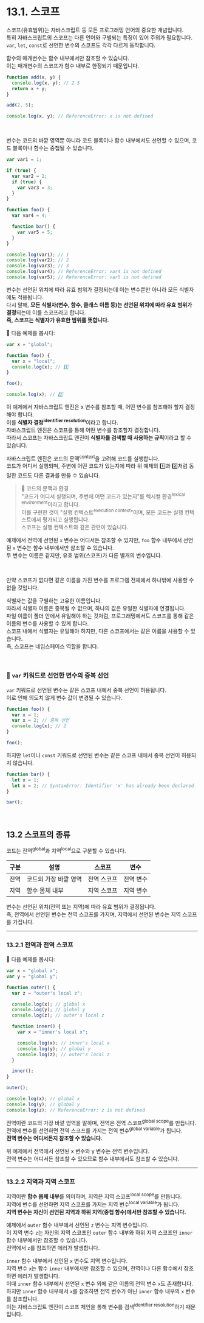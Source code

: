 # 13.1. 스코프

스코프(유효범위)는 자바스크립트 등 모든 프로그래밍 언어의 중요한 개념입니다.
<br />
특히 자바스크립트의 스코프는 다른 언어와 구별되는 특징이 있어 주의가 필요합니다.
<br />
`var`, `let`, `const`로 선언한 변수의 스코프도 각각 다르게 동작합니다.

함수의 매개변수는 함수 내부에서만 참조할 수 있습니다.
<br />
이는 매개변수의 스코프가 함수 내부로 한정되기 때문입니다.

```javascript
function add(x, y) {
  console.log(x, y); // 2 5
  return x + y;
}

add(2, 5);

console.log(x, y); // ReferenceError: x is not defined
```

<br />

변수는 코드의 바깥 영역뿐 아니라 코드 블록이나 함수 내부에서도 선언할 수 있으며, 코드 블록이나 함수는 중첩될 수 있습니다.

```javascript
var var1 = 1;

if (true) {
  var var2 = 2;
  if (true) {
    var var3 = 3;
  }
}

function foo() {
  var var4 = 4;

  function bar() {
    var var5 = 5;
  }
}

console.log(var1); // 1
console.log(var2); // 2
console.log(var3); // 3
console.log(var4); // ReferenceError: var4 is not defined
console.log(var5); // ReferenceError: var5 is not defined
```

변수는 선언된 위치에 따라 유효 범위가 결정되는데 이는 변수뿐만 아니라 모든 식별자에도 적용됩니다.
<br />
다시 말해, **모든 식별자(변수, 함수, 클래스 이름 등)는 선언된 위치에 따라 유효 범위가 결정**되는데 이를 스코프라고 합니다.
<br />
**즉, 스코프는 식별자가 유효한 범위를 뜻합니다.**

🧐 다음 예제를 봅시다:

```javascript
var x = "global";

function foo() {
  var x = "local";
  console.log(x); // 1️⃣
}

foo();

console.log(x); // 2️⃣
```

이 예제에서 자바스크립트 엔진은 x 변수를 참조할 때, 어떤 변수를 참조해야 할지 결정해야 합니다.
<br />
이를 <b>식별자 결정<sup>identifier resolution</sup></b>이라고 합니다.
<br />
자바스크립트 엔진은 스코프를 통해 어떤 변수를 참조할지 결정합니다.
<br />
따라서 스코프는 자바스크립트 엔진이 **식별자를 검색할 때 사용하는 규칙**이라고 할 수 있습니다.

자바스크립트 엔진은 코드의 문맥<sup>context</sup>을 고려해 코드를 실행합니다.
<br />
코드가 어디서 실행되며, 주변에 어떤 코드가 있는지에 따라 위 예제의 1️⃣과 2️⃣처럼 동일한 코드도 다른 결과를 만들 수 있습니다.

> 🔎 코드의 문맥과 환경
> <br />
> "코드가 어디서 실행되며, 주변에 어떤 코드가 있는지"를 렉시컬 환경<sup>lexical environment</sup>이라고 합니다.
> <br />
> 이를 구현한 것이 "실행 컨텍스트<sup>execution context</sup>"이며, 모든 코드는 실행 컨텍스트에서 평가되고 실행됩니다.
> <br />
> 스코프는 실행 컨텍스트와 깊은 관련이 있습니다.

예제에서 전역에 선언된 `x` 변수는 어디서든 참조할 수 있지만, `foo` 함수 내부에서 선언된 `x` 변수는 함수 내부에서만 참조할 수 있습니다.
<br />
두 변수는 이름은 같지만, 유효 범위(스코프)가 다른 별개의 변수입니다.

<br />

만약 스코프가 없다면 같은 이름을 가진 변수를 프로그램 전체에서 하나밖에 사용할 수 없을 것입니다.

식별자는 값을 구별하는 고유한 이름입니다.
<br />
따라서 식별자 이름은 중복될 수 없으며, 하나의 값은 유일한 식별자에 연결됩니다.
<br />
파일 이름이 폴더 안에서 유일해야 하는 것처럼, 프로그래밍에서도 스코프를 통해 같은 이름의 변수를 사용할 수 있게 합니다.
<br />
스코프 내에서 식별자는 유일해야 하지만, 다른 스코프에서는 같은 이름을 사용할 수 있습니다.
<br />
즉, 스코프는 네임스페이스 역할을 합니다.

<br />

### 🔎 `var` 키워드로 선언한 변수의 중복 선언

`var` 키워드로 선언된 변수는 같은 스코프 내에서 중복 선언이 허용됩니다.
<br />
이로 인해 의도치 않게 변수 값이 변경될 수 있습니다.

```javascript
function foo() {
  var x = 1;
  var x = 2; // 중복 선언
  console.log(x); // 2
}

foo();
```

하지만 `let`이나 `const` 키워드로 선언된 변수는 같은 스코프 내에서 중복 선언이 허용되지 않습니다.

```javascript
function bar() {
  let x = 1;
  let x = 2; // SyntaxError: Identifier 'x' has already been declared
}

bar();
```

<br />

## 13.2 스코프의 종류

코드는 전역<sup>global</sup>과 지역<sup>local</sup>으로 구분할 수 있습니다.

| 구분 | 설명                  | 스코프      | 변수      |
| ---- | --------------------- | ----------- | --------- |
| 전역 | 코드의 가장 바깥 영역 | 전역 스코프 | 전역 변수 |
| 지역 | 함수 몸체 내부        | 지역 스코프 | 지역 변수 |

변수는 선언된 위치(전역 또는 지역)에 따라 유효 범위가 결정됩니다.
<br />
즉, 전역에서 선언된 변수는 전역 스코프를 가지며, 지역에서 선언된 변수는 지역 스코프를 가집니다.

---

### 13.2.1 전역과 전역 스코프

🧐 다음 예제를 봅시다:

```javascript
var x = "global x";
var y = "global y";

function outer() {
  var z = "outer's local z";

  console.log(x); // global x
  console.log(y); // global y
  console.log(z); // outer's local z

  function inner() {
    var x = "inner's local x";

    console.log(x); // inner's local x
    console.log(y); // global y
    console.log(z); // outer's local z
  }

  inner();
}

outer();

console.log(x); // global x
console.log(y); // global y
console.log(z); // ReferenceError: z is not defined
```

전역이란 코드의 가장 바깥 영역을 말하며, 전역은 전역 스코프<sup>global scope</sup>를 만듭니다.
<br />
전역에 변수를 선언하면 전역 스코프를 가지는 전역 변수<sup>global variable</sup>가 됩니다.
<br />
**전역 변수는 어디서든지 참조할 수 있습니다.**

위 예제에서 전역에서 선언된 x 변수와 y 변수는 전역 변수입니다.
<br />
전역 변수는 어디서든 참조할 수 있으므로 함수 내부에서도 참조할 수 있습니다.

---

### 13.2.2 지역과 지역 스코프

지역이란 **함수 몸체 내부**를 의미하며, 지역은 지역 스코프<sup>local scope</sup>를 만듭니다.
<br />
지역에 변수를 선언하면 지역 스코프를 가지는 지역 변수<sup>local variable</sup>가 됩니다.
<br />
**지역 변수는 자신이 선언된 지역과 하위 지역(중첩 함수)에서만 참조할 수 있습니다.**

예제에서 `outer` 함수 내부에서 선언된 `z` 변수는 지역 변수입니다.
<br />
이 지역 변수 `z`는 자신의 지역 스코프인 `outer` 함수 내부와 하위 지역 스코프인 `inner` 함수 내부에서만 참조할 수 있습니다.
<br />
전역에서 `z`를 참조하면 에러가 발생합니다.

`inner` 함수 내부에서 선언된 `x` 변수도 지역 변수입니다.
<br />
지역 변수 `x`는 함수 `inner` 내부에서만 참조할 수 있으며, 전역이나 다른 함수에서 참조하면 에러가 발생합니다.
<br />
이때 `inner` 함수 내부에서 선언된 `x` 변수 외에 같은 이름의 전역 변수 `x`도 존재합니다.
<br />
하지만 `inner` 함수 내부에서 `x`를 참조하면 전역 변수가 아닌 `inner` 함수 내부의 `x` 변수를 참조합니다.
<br />
이는 자바스크립트 엔진이 스코프 체인을 통해 변수를 검색<sup>identifier resolution</sup>하기 때문입니다.
